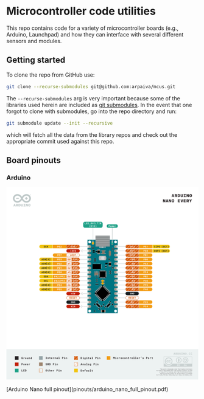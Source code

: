 # Microcontroller code utilities

This repo contains code for a variety of microcontroller boards (e.g., Arduino,
Launchpad) and how they can interface with several different sensors and
modules.

## Getting started

To clone the repo from GitHub use:
```bash
git clone --recurse-submodules git@github.com:arpaiva/mcus.git
```

The `--recurse-submodules` arg is very important because
some of the libraries used herein are included as
[git submodules](https://git-scm.com/book/en/v2/Git-Tools-Submodules). 
In the event that one forgot to clone with submodules,
go into the repo directory and run:
```bash
git submodule update --init --recursive
```
which will fetch all the data from the library repos and check out
the appropriate commit used against this repo.

## Board pinouts

### Arduino
<img src="pinouts/arduino_nano.png" width=680 alt="Arduino Nano pinout"/>
<p>[Arduino Nano full pinout](pinouts/arduino_nano_full_pinout.pdf)</p>
